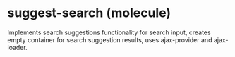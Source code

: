 # suggest-search (molecule)

Implements search suggestions functionality for search input, creates empty container for search suggestion results, uses ajax-provider and ajax-loader.